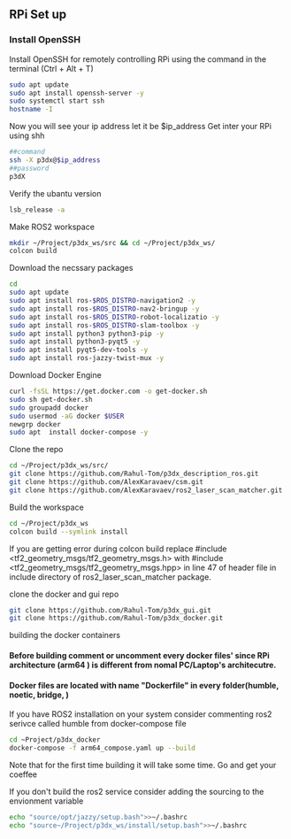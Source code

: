 ## RPi Set up
### Install OpenSSH
Install OpenSSH for  remotely controlling RPi using the command in the terminal (Ctrl + Alt + T)
```sh
sudo apt update
sudo apt install openssh-server -y
sudo systemctl start ssh
hostname -I
```
Now you will see your ip address let it be $ip_address
Get inter your RPi using shh
```sh
##command
ssh -X p3dx@$ip_address
##password
p3dX
```
Verify the ubantu version
```sh
lsb_release -a
```

Make ROS2 workspace
```sh
mkdir ~/Project/p3dx_ws/src && cd ~/Project/p3dx_ws/
colcon build
```

Download the necssary packages
```sh
cd
sudo apt update
sudo apt install ros-$ROS_DISTRO-navigation2 -y
sudo apt install ros-$ROS_DISTRO-nav2-bringup -y
sudo apt install ros-$ROS_DISTRO-robot-localizatio -y
sudo apt install ros-$ROS_DISTRO-slam-toolbox -y
sudo apt install python3 python3-pip -y
sudo apt install python3-pyqt5 -y
sudo apt install pyqt5-dev-tools -y
sudo apt install ros-jazzy-twist-mux -y
```
Download Docker Engine
```sh
curl -fsSL https://get.docker.com -o get-docker.sh
sudo sh get-docker.sh
sudo groupadd docker
sudo usermod -aG docker $USER
newgrp docker
sudo apt  install docker-compose -y

```

Clone the repo
```sh
cd ~/Project/p3dx_ws/src/
git clone https://github.com/Rahul-Tom/p3dx_description_ros.git
git clone https://github.com/AlexKaravaev/csm.git
git clone https://github.com/AlexKaravaev/ros2_laser_scan_matcher.git
```

Build the workspace
```sh
cd ~/Project/p3dx_ws
colcon build --symlink install
```
If you are getting error during colcon build replace #include <tf2_geometry_msgs/tf2_geometry_msgs.h> with #include <tf2_geometry_msgs/tf2_geometry_msgs.hpp> in line 47 of header file in include directory of ros2_laser_scan_matcher package.

clone the docker and gui repo

```sh
git clone https://github.com/Rahul-Tom/p3dx_gui.git
git clone https://github.com/Rahul-Tom/p3dx_docker.git
```
building the docker containers
#### Before building comment or uncomment every docker files' since RPi architecture (arm64 ) is different from nomal PC/Laptop's architecutre.
#### Docker files are located with name "Dockerfile" in every folder(humble, noetic, bridge, )
If you have ROS2 installation on your system consider commenting ros2 serivce called humble from docker-compose file

```sh
cd ~Project/p3dx_docker
docker-compose -f arm64_compose.yaml up --build
```
Note that for the first time building it will take some time. Go and get your coeffee

If you don't build the ros2 service consider adding the sourcing to the envionment variable
```sh
echo "source/opt/jazzy/setup.bash">>~/.bashrc
echo "source~/Project/p3dx_ws/install/setup.bash">>~/.bashrc

```